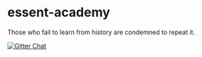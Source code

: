 # essent-academy
Those who fail to learn from history are condemned to repeat it.

[![Gitter Chat](https://badges.gitter.im/Join%20Chat.svg)](https://gitter.im/nmcb/essent-academy?utm_source=badge&utm_medium=badge&utm_campaign=pr-badge&utm_content=badge)
